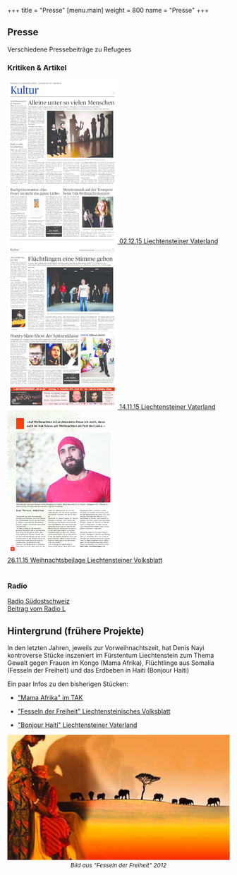 +++
title = "Presse"
[menu.main]
weight = 800
name = "Presse"
+++
## Presse

Verschiedene Pressebeiträge zu Refugees

### Kritiken & Artikel

<div class="press">
  <a href="/VaterlandKritik.pdf">
    <img src='/VaterlandKritik.png'/>
    02.12.15 Liechtensteiner Vaterland
  </a>
</div>

<div class="press">
  <a href="/vaterland.pdf">
    <img src="/vaterland.png"/>
    14.11.15 Liechtensteiner Vaterland
  </a>
</div>

<div class="press">
  <a href="/Weihnachten-16.pdf">
    <img src="/Weihnachten-16.png"/><br/>
    26.11.15 Weihnachtsbeilage Liechtensteiner Volksblatt
  </a>
</div>

<br style="clear: both;"/>

### Radio

<a href="/RadioGrischna.MP3"> Radio Südostschweiz </a><br/>
<a href="/RadioLRefugees.MP3"> Beitrag vom Radio L </a>

## Hintergrund (frühere Projekte)
In den letzten Jahren, jeweils zur Vorweihnachtszeit, hat Denis Nayi kontroverse Stücke inszeniert im Fürstentum Liechtenstein zum Thema Gewalt gegen Frauen im Kongo (Mama Afrika), Flüchtlinge aus Somalia (Fesseln der Freiheit) und das Erdbeben in Haiti (Bonjour Haiti)

Ein paar Infos zu den bisherigen Stücken: 

* ["Mama Afrika" im TAK](http://www.tak.li/Auffuehrung.aspx?shmid=488&shact=-873150148&shmiid=GpT39Cfr0Mw__eql__)

* ["Fesseln der Freiheit" Liechtensteinisches Volksblatt](http://www.volksblatt.li/nachricht.aspx?id=49659&src=vb)

* ["Bonjour Haiti" Liechtensteiner Vaterland](http://www.vaterland.li/liechtenstein/kultur/Benefiz-Theater-Bonjour-Haiti-im-TAK;art175,90414)

<center><img src="/fesselnderfreiheit.jpg"/><br>
<FONT SIZE="2"><i>Bild aus "Fesseln der Freiheit" 2012</i></FONT></center>





